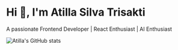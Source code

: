 # Hi 👋, I'm Atilla Silva Trisakti
A passionate Frontend Developer | React Enthusiast | AI Enthusiast

![Atilla's GitHub stats](https://github-readme-stats.vercel.app/api?username=atillatrisakti&show_icons=true&theme=radical)
